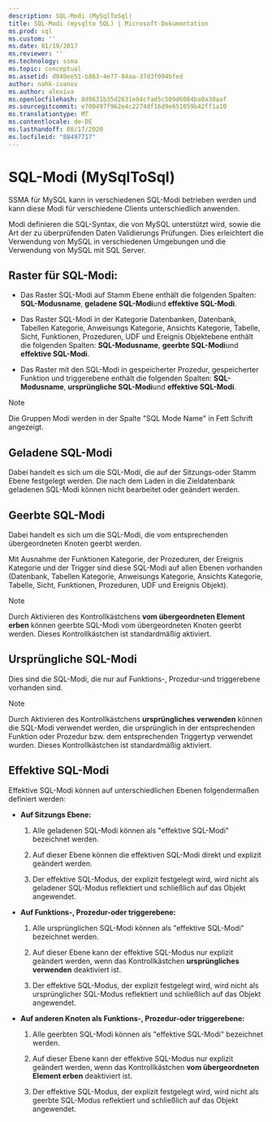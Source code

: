 ```yaml
---
description: SQL-Modi (MySqlToSql)
title: SQL-Modi (mysqlto SQL) | Microsoft-Dokumentation
ms.prod: sql
ms.custom: ''
ms.date: 01/19/2017
ms.reviewer: ''
ms.technology: ssma
ms.topic: conceptual
ms.assetid: d840ee51-b863-4e77-84aa-37d3f094bfed
author: nahk-ivanov
ms.author: alexiva
ms.openlocfilehash: 8d0631b35d2631e04cfad5c509d6084ba0a30aaf
ms.sourcegitcommit: e700497f962e4c2274df16d9e651059b42ff1a10
ms.translationtype: MT
ms.contentlocale: de-DE
ms.lasthandoff: 08/17/2020
ms.locfileid: "88497717"
---
```

# <a name="sql-modes-mysqltosql"></a>SQL-Modi (MySqlToSql)
SSMA für MySQL kann in verschiedenen SQL-Modi betrieben werden und kann diese Modi für verschiedene Clients unterschiedlich anwenden.  
  
Modi definieren die SQL-Syntax, die von MySQL unterstützt wird, sowie die Art der zu überprüfenden Daten Validierungs Prüfungen. Dies erleichtert die Verwendung von MySQL in verschiedenen Umgebungen und die Verwendung von MySQL mit SQL Server.  
  
## <a name="sql-modes-grid"></a>Raster für SQL-Modi:  
  
-   Das Raster SQL-Modi auf Stamm Ebene enthält die folgenden Spalten: **SQL-Modusname**, **geladene SQL-Modi**und **effektive SQL-Modi**.  
  
-   Das Raster SQL-Modi in der Kategorie Datenbanken, Datenbank, Tabellen Kategorie, Anweisungs Kategorie, Ansichts Kategorie, Tabelle, Sicht, Funktionen, Prozeduren, UDF und Ereignis Objektebene enthält die folgenden Spalten: **SQL-Modusname**, **geerbte SQL-Modi**und **effektive SQL-Modi**.  
  
-   Das Raster mit den SQL-Modi in gespeicherter Prozedur, gespeicherter Funktion und triggerebene enthält die folgenden Spalten: **SQL-Modusname**,  **ursprüngliche SQL-Modi**und **effektive SQL-Modi**.  
  
> [!NOTE]  
> Die Gruppen Modi werden in der Spalte "SQL Mode Name" in Fett Schrift angezeigt.  
  
## <a name="loaded-sql-modes"></a>Geladene SQL-Modi  
Dabei handelt es sich um die SQL-Modi, die auf der Sitzungs-oder Stamm Ebene festgelegt werden. Die nach dem Laden in die Zieldatenbank geladenen SQL-Modi können nicht bearbeitet oder geändert werden.  
  
## <a name="inherited-sql-modes"></a>Geerbte SQL-Modi  
Dabei handelt es sich um die SQL-Modi, die vom entsprechenden übergeordneten Knoten geerbt werden.  
  
Mit Ausnahme der Funktionen Kategorie, der Prozeduren, der Ereignis Kategorie und der Trigger sind diese SQL-Modi auf allen Ebenen vorhanden (Datenbank, Tabellen Kategorie, Anweisungs Kategorie, Ansichts Kategorie, Tabelle, Sicht, Funktionen, Prozeduren, UDF und Ereignis Objekt).  
  
> [!NOTE]  
> Durch Aktivieren des Kontrollkästchens **vom übergeordneten Element erben** können geerbte SQL-Modi vom übergeordneten Knoten geerbt werden. Dieses Kontrollkästchen ist standardmäßig aktiviert.  
  
## <a name="original-sql-modes"></a>Ursprüngliche SQL-Modi  
Dies sind die SQL-Modi, die nur auf Funktions-, Prozedur-und triggerebene vorhanden sind.  
  
> [!NOTE]  
> Durch Aktivieren des Kontrollkästchens **ursprüngliches verwenden** können die SQL-Modi verwendet werden, die ursprünglich in der entsprechenden Funktion oder Prozedur bzw. dem entsprechenden Triggertyp verwendet wurden. Dieses Kontrollkästchen ist standardmäßig aktiviert.  
  
## <a name="effective-sql-modes"></a>Effektive SQL-Modi  
Effektive SQL-Modi können auf unterschiedlichen Ebenen folgendermaßen definiert werden:  
  
-   **Auf Sitzungs Ebene:**  
  
    1.  Alle geladenen SQL-Modi können als "effektive SQL-Modi" bezeichnet werden.  
  
    2.  Auf dieser Ebene können die effektiven SQL-Modi direkt und explizit geändert werden.  
  
    3.  Der effektive SQL-Modus, der explizit festgelegt wird, wird nicht als geladener SQL-Modus reflektiert und schließlich auf das Objekt angewendet.  
  
-   **Auf Funktions-, Prozedur-oder triggerebene:**  
  
    1.  Alle ursprünglichen SQL-Modi können als "effektive SQL-Modi" bezeichnet werden.  
  
    2.  Auf dieser Ebene kann der effektive SQL-Modus nur explizit geändert werden, wenn das Kontrollkästchen **ursprüngliches verwenden** deaktiviert ist.  
  
    3.  Der effektive SQL-Modus, der explizit festgelegt wird, wird nicht als ursprünglicher SQL-Modus reflektiert und schließlich auf das Objekt angewendet.  
  
-   **Auf anderen Knoten als Funktions-, Prozedur-oder triggerebene:**  
  
    1.  Alle geerbten SQL-Modi können als "effektive SQL-Modi" bezeichnet werden.  
  
    2.  Auf dieser Ebene kann der effektive SQL-Modus nur explizit geändert werden, wenn das Kontrollkästchen **vom übergeordneten Element erben** deaktiviert ist.  
  
    3.  Der effektive SQL-Modus, der explizit festgelegt wird, wird nicht als geerbte SQL-Modus reflektiert und schließlich auf das Objekt angewendet.  
  
